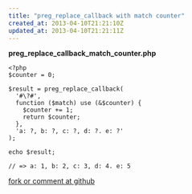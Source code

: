 ```yaml
---
title: "preg_replace_callback with match counter"
created_at: 2013-04-10T21:21:10Z
updated_at: 2013-04-10T21:21:11Z
---
```


<strong>preg_replace_callback_match_counter.php</strong>

    <?php
    $counter = 0;
    
    $result = preg_replace_callback(
      '#\?#',
      function ($match) use (&$counter) {
        $counter += 1;
        return $counter;
      },
      'a: ?, b: ?, c: ?, d: ?. e: ?'
    );
    
    echo $result;
    
    // => a: 1, b: 2, c: 3, d: 4. e: 5
    


[fork or comment at github](https://gist.github.com/5358541)
